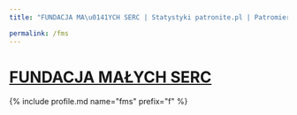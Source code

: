 ```yaml
---
title: "FUNDACJA MA\u0141YCH SERC | Statystyki patronite.pl | Patromierz"

permalink: /fms
---
```


# [FUNDACJA MAŁYCH SERC](https://patronite.pl/fms)

{% include profile.md name="fms" prefix="f" %}

